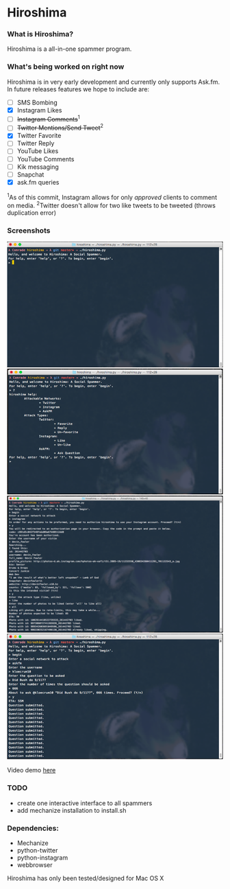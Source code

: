 # Hiroshima
### What is Hiroshima?
Hiroshima is a all-in-one spammer program. 

### What's being worked on right now
Hiroshima is in very early development and currently only supports Ask.fm. In future releases features we hope to include are:

- [ ] SMS Bombing
- [x] Instagram Likes
- [ ] ~~Instagram Comments~~<sup>1</sup>
- [ ] ~~Twitter Mentions/Send Tweet~~<sup>2</sup>
- [x] Twitter Favorite
- [ ] Twitter Reply
- [ ] YouTube Likes
- [ ] YouTube Comments
- [ ] Kik messaging
- [ ] Snapchat 
- [x] ask.fm queries

<sup>1</sup>As of this commit, Instagram allows for only *approved* clients to comment on media.
<sup>2</sup>Twitter doesn't allow for two like tweets to be tweeted (throws duplication error)

### Screenshots
![screenshot](screens/start-screen.png)
![screenshot](screens/help.png)
![screenshot](screens/instagram.png)
![screenshot](screens/askfm.png)

Video demo [here](https://www.youtube.com/watch?v=-xFVXAt4lMY)

### TODO
* create one interactive interface to all spammers
* add mechanize installation to install.sh

### Dependencies:
* Mechanize
* python-twitter
* python-instagram
* webbrowser

Hiroshima has only been tested/designed for Mac OS X
